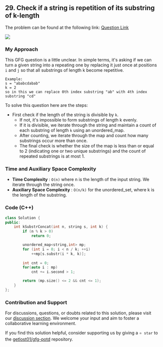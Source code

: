 ## 29. Check if a string is repetition of its substring of k-length
The problem can be found at the following link: [Question Link](https://www.geeksforgeeks.org/problems/check-if-a-string-is-repetition-of-its-substring-of-k-length3302/1)

![](https://badgen.net/badge/Level/Medium/yellow)

### My Approach
This GFG question is a little unclear. In simple terms, it's asking if we can turn a given string into a repeating one by replacing it just once at positions `i` and `j` so that all substrings of length k become repetitive.
```
Example:
s = "ababcdabab"
k = 2
so in this we can replace 0th index substring "ab" with 4th index substring "cd"
```

To solve this question here are the steps:
- First check if the length of the string is divisible by `k`. 
	- If not, it's impossible to form substrings of length k evenly. 
	- If it is divisible, we iterate through the string and maintain a count of each substring of length `k` using an unordered_map. 
	- After counting, we iterate through the map and count how many substrings occur more than once. 
	- The final check is whether the size of the map is less than or equal to 2 (indicating one or two unique substrings) and the count of repeated substrings is at most 1.

### Time and Auxiliary Space Complexity

- **Time Complexity** : `O(n)` where n is the length of the input string. We iterate through the string once.
- **Auxiliary Space Complexity** : `O(n/k)` for the unordered_set, where k is the length of the substring.

### Code (C++)
```cpp
class Solution {
public:
    int kSubstrConcat(int n, string s, int k) {
        if (n % k > 0)
            return 0;

        unordered_map<string,int> mp;
        for (int i = 0; i < n / k; ++i)
            ++mp[s.substr(i * k, k)];
        
        int cnt = 0;
        for(auto i : mp)
            cnt += i.second > 1;

        return (mp.size() <= 2 && cnt <= 1);
    }
};
```

### Contribution and Support

For discussions, questions, or doubts related to this solution, please visit our [discussion section](https://github.com/getlost01/gfg-potd/discussions). We welcome your input and aim to foster a collaborative learning environment.

If you find this solution helpful, consider supporting us by giving a `⭐ star` to the [getlost01/gfg-potd](https://github.com/getlost01/gfg-potd) repository.